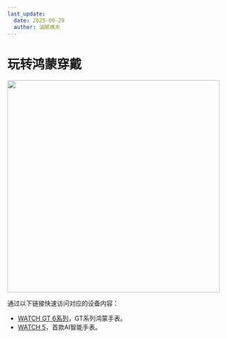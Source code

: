 ```yaml
---
last_update:
  date: 2025-09-29
  author: 油腻樵夫
---
```


# 玩转鸿蒙穿戴

<img src="/img/wearable.png" width="480" height=""/> 

通过以下链接快速访问对应的设备内容：

* [WATCH GT 6系列](https://tips-drcn.platform.dbankcloud.cn/hwtips/scene/device/index.html?lang=zh-CN&prodId=M0ER&cid=11065)，GT系列鸿蒙手表。
* [WATCH 5](https://tips-drcn.platform.dbankcloud.cn/hwtips/scene/device/index.html?lang=zh-CN&prodId=M0EB&cid=11065)，首款AI智能手表。



